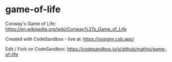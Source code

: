# game-of-life

Conway's Game of Life: https://en.wikipedia.org/wiki/Conway%27s_Game_of_Life

Created with CodeSandbox - live at: https://oopgim.csb.app/

Edit / Fork on CodeSandbox: https://codesandbox.io/s/github/mathio/game-of-life
